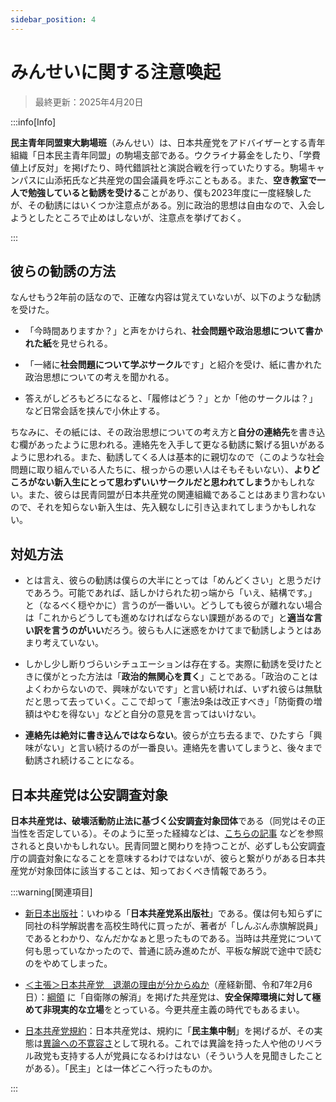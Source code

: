 ```yaml
---
sidebar_position: 4
---
```


# みんせいに関する注意喚起

> 最終更新：2025年4月20日

:::info[Info]

**民主青年同盟東大駒場班**（みんせい）は、日本共産党をアドバイザーとする青年組織「日本民主青年同盟」の駒場支部である。ウクライナ募金をしたり、「学費値上げ反対」を掲げたり、時代錯誤社と演説合戦を行っていたりする。駒場キャンパスに山添拓氏など共産党の国会議員を呼ぶこともある。また、**空き教室で一人で勉強していると勧誘を受ける**ことがあり、僕も2023年度に一度経験したが、その勧誘にはいくつか注意点がある。別に政治的思想は自由なので、入会しようとしたところで止めはしないが、注意点を挙げておく。

:::

## 彼らの勧誘の方法

なんせもう2年前の話なので、正確な内容は覚えていないが、以下のような勧誘を受けた。

- 「今時間ありますか？」と声をかけられ、**社会問題や政治思想について書かれた紙**を見せられる。

- 「一緒に**社会問題について学ぶサークル**です」と紹介を受け、紙に書かれた政治思想についての考えを聞かれる。

- 答えがしどろもどろになると、「履修はどう？」とか「他のサークルは？」など日常会話を挟んで小休止する。

ちなみに、その紙には、その政治思想についての考え方と**自分の連絡先**を書き込む欄があったように思われる。連絡先を入手して更なる勧誘に繋げる狙いがあるように思われる。また、勧誘してくる人は基本的に親切なので（このような社会問題に取り組んでいる人たちに、根っからの悪い人はそもそもいない）、**よりどころがない新入生にとって思わずいいサークルだと思われてしまう**かもしれない。また、彼らは民青同盟が日本共産党の関連組織であることはあまり言わないので、それを知らない新入生は、先入観なしに引き込まれてしまうかもしれない。

## 対処方法

- とは言え、彼らの勧誘は僕らの大半にとっては「めんどくさい」と思うだけであろう。可能であれば、話しかけられた初っ端から「いえ、結構です。」と（なるべく穏やかに）言うのが一番いい。どうしても彼らが離れない場合は「これからどうしても進めなければならない課題があるので」と**適当な言い訳を言うのがいい**だろう。彼らも人に迷惑をかけてまで勧誘しようとはあまり考えていない。

- しかし少し断りづらいシチュエーションは存在する。実際に勧誘を受けたときに僕がとった方法は「**政治的無関心を貫く**」ことである。「政治のことはよくわからないので、興味がないです」と言い続ければ、いずれ彼らは無駄だと思って去っていく。ここで却って「憲法9条は改正すべき」「防衛費の増額はやむを得ない」などと自分の意見を言ってはいけない。

- **連絡先は絶対に書き込んではならない**。彼らが立ち去るまで、ひたすら「興味がない」と言い続けるのが一番良い。連絡先を書いてしまうと、後々まで勧誘され続けることになる。

## 日本共産党は公安調査対象

**日本共産党は、破壊活動防止法に基づく公安調査対象団体**である（同党はその正当性を否定している）。そのように至った経緯などは、[こちらの記事](https://www.jfir.or.jp/cgi/m-bbs/index.php?no=5491) などを参照されると良いかもしれない。民青同盟と関わりを持つことが、必ずしも公安調査庁の調査対象になることを意味するわけではないが、彼らと繋がりがある日本共産党が対象団体に該当することは、知っておくべき情報であろう。


:::warning[関連項目]

- [新日本出版社](https://ja.wikipedia.org/wiki/%E6%96%B0%E6%97%A5%E6%9C%AC%E5%87%BA%E7%89%88%E7%A4%BE)：いわゆる「**日本共産党系出版社**」である。僕は何も知らずに同社の科学解説書を高校生時代に買ったが、著者が「しんぶん赤旗解説員」であるとわかり、なんだかなぁと思ったものである。当時は共産党について何も思っていなかったので、普通に読み進めたが、平板な解説で途中で読むのをやめてしまった。

- [＜主張＞日本共産党　退潮の理由が分からぬか](https://www.sankei.com/article/20250206-BKFZS6KGL5KPJMD5BC7MH4Y67A/)（産経新聞、令和7年2月6日）：[綱領](https://www.jcp.or.jp/web_jcp/html/Koryo/) に「自衛隊の解消」を掲げた共産党は、**安全保障環境に対して極めて非現実的な立場**をとっている。今更共産主義の時代でもあるまい。

- [日本共産党規約](https://www.jcp.or.jp/web_jcp/html/Kiyaku/index.html)：日本共産党は、規約に「**民主集中制**」を掲げるが、その実態は[異論への不寛容さ](https://www.asahi.com/articles/ASS3766NWS37UTIL028.html)として現れる。これでは異論を持った人や他のリベラル政党も支持する人が党員になるわけはない（そういう人を見聞きしたことがある）。「民主」とは一体どこへ行ったものか。

:::